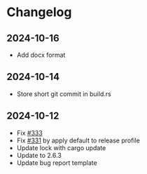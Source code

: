# Changelog

## 2024-10-16

-   Add docx format

## 2024-10-14

-   Store short git commit in build.rs

## 2024-10-12

-   Fix [#333](https://github.com/thewh1teagle/vibe/issues/333)
-   Fix [#331](https://github.com/thewh1teagle/vibe/issues/331) by apply default to release profile
-   Update lock with cargo update
-   Update to 2.6.3
-   Update bug report template
